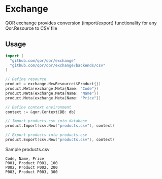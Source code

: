 # Exchange

QOR exchange provides conversion (import/export) functionality for any Qor.Resource to CSV file


## Usage

```go
import (
  "github.com/qor/qor/exchange"
  "github.com/qor/qor/exchange/backends/csv"
)

// Define resource
product = exchange.NewResource(&Product{})
product.Meta(exchange.Meta{Name: "Code"})
product.Meta(exchange.Meta{Name: "Name"})
product.Meta(exchange.Meta{Name: "Price"})

// Define context environment
context := &qor.Context{DB: db}

// Import products.csv into database
product.Import(csv.New("products.csv"), context)

// Export products into products.csv
product.Export(csv.New("products.csv"), context)
```

Sample products.csv

```csv
Code, Name, Price
P001, Product P001, 100
P002, Product P002, 200
P003, Product P003, 300
```
